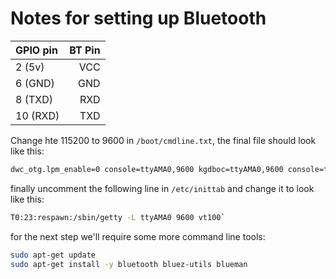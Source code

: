 Notes for setting up Bluetooth
==============================


| GPIO pin |BT Pin |
| :---     |   ---:| 
| 2 (5v)	 |   VCC |
| 6 (GND)  |	 GND |
| 8 (TXD)  |	 RXD |
| 10 (RXD) |   TXD | 



Change hte 115200 to 9600 in `/boot/cmdline.txt`, the final file should look like this:

```sh
dwc_otg.lpm_enable=0 console=ttyAMA0,9600 kgdboc=ttyAMA0,9600 console=tty1 root=/dev/mmcblk0p2 rootfstype=ext4 elevator=deadline rootwait`
```

finally uncomment the following line in `/etc/inittab` and change it to look like this:

```sh
T0:23:respawn:/sbin/getty -L ttyAMA0 9600 vt100`
```

for the next step we'll require some more command line tools:
```sh
sudo apt-get update
sudo apt-get install -y bluetooth bluez-utils blueman
```
